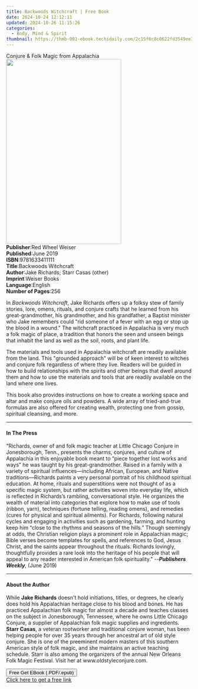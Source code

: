 ```yaml
---
title: Backwoods Witchcraft | Free Book
date: 2024-10-24 12:12:11
updated: 2024-10-26 11:15:26
categories:
  - Body, Mind & Spirit
thumbnail: https://thmb-001-ebook.techidaily.com/2c15f6c8c0622fd3549ee39854c9a7f09d46e4bb9387678fd92aab52bda4ce2d.jpg
---
```

<main id="book-container">
  <div class="flex flex-col">
    <div class="book-brief flex-1 py-6 px-4 sm:p-6 md:py-10 md:px-8">
      <!-- brief-->
      <div class="book-brief-main">Conjure & Folk Magic from Appalachia</div>
    </div>
    <div
      class="book-meta-info flex-1 grid gap-4 col-start-1 col-end-3 row-start-1 sm:mb-6 sm:grid-cols-4 lg:gap-6 lg:col-start-2 lg:row-end-6 lg:row-span-6 lg:mb-0"
    >
      <div
        class="book-meta-info-left place-content-center mt-4 p-4 text-sm leading-6 col-start-2 col-span-2 dark:text-slate-400"
      >
        <img
          class="w-full h-500 object-cover rounded-lg sm:h-255 sm:col-span-2 lg:col-span-full"
          src="https://img-001-ebook.techidaily.com/16e3977e8fdf72abb543fe856cad82c27617b02088dab63af9ceb80a5acfa51c.jpg"
          alt=""
          width="312"
          height="500"
        />
      </div>
      <div
        class="book-meta-info-right mt-2 col-start-1 row-start-2 col-span-3 self-center"
      >
        <!-- meta data  -->
        <div class="flex flex-col px-4 md:px-8">
          <div class="flex-1">
            <strong>Publisher</strong>:<span class="px-2"
              >Red Wheel Weiser</span
            >
          </div>
          <div class="flex-1">
            <strong>Published</strong>:<span class="px-2">June 2019</span>
          </div>
          <div class="flex-1">
            <strong>ISBN</strong>:<span class="px-2">9781633411111</span>
          </div>
          <div class="flex-1">
            <strong>Title</strong>:<span class="px-2"
              >Backwoods Witchcraft</span
            >
          </div>
          <div class="flex-1">
            <strong>Author</strong>:<span class="px-2"
              >Jake Richards; Starr Casas (other)</span
            >
          </div>
          <div class="flex-1">
            <strong>Imprint</strong>:<span class="px-2">Weiser Books</span>
          </div>
          <div class="flex-1">
            <strong>Language</strong>:<span class="px-2">English</span>
          </div>
          <div class="flex-1">
            <strong>Number of Pages</strong>:<span class="px-2">256</span>
          </div>
        </div>
      </div>
    </div>
    <div class="book-description flex-1 py-6 px-4 sm:p-6 md:py-10 md:px-8">
      <div class="book-description-main">
        <div accordion-content="" id="description">
          <p>
            In <i>Backwoods Witchcraft</i>, Jake Richards offers up a folksy
            stew of family stories, lore, omens, rituals, and conjure crafts
            that he learned from his great-grandmother, his grandmother, and his
            grandfather, a Baptist minister who Jake remembers could "rid
            someone of a fever with an egg or stop up the blood in a wound." The
            witchcraft practiced in Appalachia is very much a folk magic of
            place, a tradition that honors the seen and unseen beings that
            inhabit the land as well as the soil, roots, and plant life.
          </p>
          <p>
            The materials and tools used in Appalachia witchcraft are readily
            available from the land. This "grounded approach" will be of keen
            interest to witches and conjure folk regardless of where they live.
            Readers will be guided in how to build relationships with the
            spirits and other beings that dwell around them and how to use the
            materials and tools that are readily available on the land where one
            lives.
          </p>
          <p>
            This book also provides instructions on how to create a working
            space and altar and make conjure oils and powders. A wide array of
            tried-and-true formulas are also offered for creating wealth,
            protecting one from gossip, spiritual cleansing, and more.
          </p>
        </div>
        <div class="accordion-fader"></div>
      </div>
    </div>
    <div class="book-excerpts flex-1 py-6 px-4 sm:p-6 md:py-10 md:px-8">
      <!-- excerpts-->
      <div class="book-excerpts-main">
        <hr />
        <h4 class="placeholder placeholder-heading">
          <span>In The Press</span>
        </h4>
        <p>
          "Richards, owner of and folk magic teacher at Little Chicago Conjure
          in Jonesborough, Tenn., presents the charms, conjures, and culture of
          Appalachia in this enjoyable book meant to “piece together lost works
          and ways” he was taught by his great-grandmother. Raised in a family
          with a variety of spiritual influences—including African, European,
          and Native traditions—Richards paints a very personal portrait of his
          childhood spiritual education. At home, rituals and superstitions were
          not thought of as a specific magic system, but rather activities woven
          into everyday life, which is reflected in Richards’s rambling,
          conversational style. He organizes the wealth of material into
          categories that explore how to make use of tools (ribbon, yarn),
          techniques (fortune telling, reading omens), and remedies (cures for
          physical and spiritual ailments). For Richards, following natural
          cycles and engaging in activities such as gardening, farming, and
          hunting keep him “close to the rhythms and seasons of the hills.”
          Though seemingly at odds, the Christian religion plays a prominent
          role in Appalachian magic; Bible verses become templates for spells,
          and references to God, Jesus Christ, and the saints appear throughout
          the rituals. Richards lovingly, thoughtfully provides a rare look into
          the heritage of his people that will appeal to any reader interested
          in American folk spirituality." --<i><b>Publishers Weekly</b></i
          >, (June 2019)
        </p>
      </div>
    </div>
    <div class="book-about-author flex-1 py-6 px-4 sm:p-6 md:py-10 md:px-8">
      <!-- about author-->
      <div class="book-main-author-main">
        <hr />
        <h4 class="placeholder placeholder-heading">
          <span>About the Author</span>
        </h4>
        <p>
          While <b>Jake Richards</b> doesn't hold initiations, titles, or
          degrees, he clearly does hold his Appalachian heritage close to his
          blood and bones. He has practiced Appalachian folk magic for almost a
          decade and teaches classes on the subject in Jonesborough, Tennessee,
          where he owns Little Chicago Conjure, a supplier of Appalachian folk
          magic supplies and ingredients. &nbsp; <b>Starr Casas</b>, a veteran
          rootworker and traditional conjure woman, has been helping people for
          over 35 years through her ancestral art of old style conjure. She is
          one of the preeminent modern masters of this southern American style
          of folk magic, and she maintains an active teaching schedule. Starr is
          also among the organizers of the annual New Orleans Folk Magic
          Festival. Visit her at www.oldstyleconjure.com.
        </p>
      </div>
    </div>
    <div class="book-free-get flex-1 py-6 px-4 sm:p-6 md:py-10 md:px-8">
      <button
        id="btn-free-get"
        class="bg-blue-500 hover:bg-blue-700 text-white font-bold py-2 px-4 rounded"
      >
        Free Get EBook (.PDF/.epub)
      </button>
      <div id="countdown-display" class="px-2 text-lg mt-2"></div>
      <a
        id="free-link"
        class="hidden bg-blue-500 hover:bg-blue-700 text-white font-bold py-2 px-4 rounded"
        href="https://www.ebooks.com/en-us/book/138619861/backwoods-witchcraft/jake-richards/"
        target="_blank"
        >Click here to get a free link</a
      >
    </div>
    <script>
      let countdownTime = 0;
      let countdownInterval = null;
      document
        .getElementById('btn-free-get')
        .addEventListener('click', startCountdown);
      function startCountdown() {
        countdownTime = new Date().getTime() + 60000 * 3;
        countdownInterval = setInterval(updateCountdown, 1000);
        document.getElementById('btn-free-get').disabled = true;
        document
          .getElementById('btn-free-get')
          .classList.add('bg-gray-500', 'cursor-not-allowed');
      }
      function updateCountdown() {
        let currentTime = new Date().getTime();
        let timeLeft = countdownTime - currentTime;
        let secondsLeft = Math.floor(timeLeft / 1000);
        document.getElementById('countdown-display').innerHTML =
          `Remaining time: ${secondsLeft} seconds.`;
        if (secondsLeft <= 0) {
          clearInterval(countdownInterval);
          document.getElementById('btn-free-get').classList.add('hidden');
          document.getElementById('free-link').classList.remove('hidden');
          document.getElementById('countdown-display').innerHTML = '';
        }
      }
    </script>
  </div>
</main>
